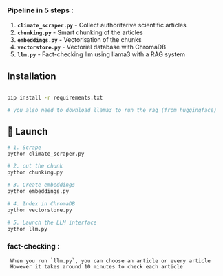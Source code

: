 ### Pipeline in 5 steps :

1. **`climate_scraper.py`** - Collect authoritarive scientific articles
2. **`chunking.py`** - Smart chunking of the articles
3. **`embeddings.py`** - Vectorisation of the chunks 
4. **`vectorstore.py`** - Vectoriel database with ChromaDB
5. **`llm.py`** - Fact-checking llm using llama3 with a RAG system
## Installation

```bash

pip install -r requirements.txt

# you also need to download llama3 to run the rag (from huggingface)
```

## 🔧 Launch

```bash
# 1. Scrape
python climate_scraper.py

# 2. cut the chunk
python chunking.py

# 3. Create embeddings
python embeddings.py

# 4. Index in ChromaDB
python vectorstore.py

# 5. Launch the LLM interface
python llm.py
```

###  fact-checking :

```
 When you run `llm.py`, you can choose an article or every article
 However it takes around 10 minutes to check each article
```
